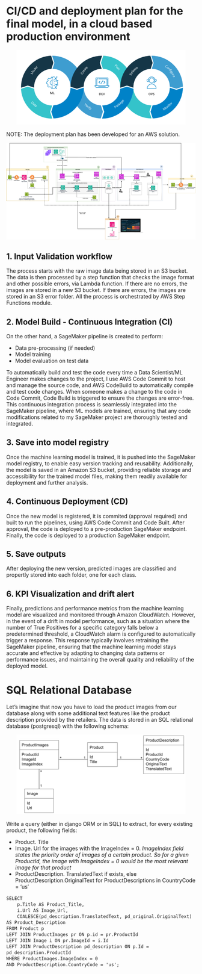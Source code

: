 # CI/CD and deployment plan for the final model, in a cloud based production environment

<p align="center">
         <img width="450" src="media/mlops-schema.png">
</p>

NOTE: The deployment plan has been developed for an AWS solution.

<p align="center">
         <img src="media/AWS_drawio_mlops.png">
</p>

## 1. Input Validation workflow

The process starts with the raw image data being stored in an S3 bucket. The data is then processed by a step function that checks the image format and other possible errors, via Lambda function. If there are no errors, the images are stored in a new S3 bucket. If there are errors, the images are stored in an S3 error folder. All the process is orchestrated by AWS Step Functions module.

## 2. Model Build - Continuous Integration (CI)

On the other hand, a SageMaker pipeline is created to perform:
* Data pre-processing (if needed)
* Model training
* Model evaluation on test data

To automatically build and test the code every time a Data Scientist/ML Engineer makes changes to the project, I use AWS Code Commit to host and manage the source code, and AWS CodeBuild to automatically compile and test code changes. When someone makes a change to the code in Code Commit, Code Build is triggered to ensure the changes are error-free. This continuous integration process is seamlessly integrated into the SageMaker pipeline, where ML models are trained, ensuring that any code modifications related to my SageMaker project are thoroughly tested and integrated.

## 3. Save into model registry

Once the machine learning model is trained, it is pushed into the SageMaker model registry, to enable easy version tracking and reusability. Additionally, the model is saved in an Amazon S3 bucket, providing reliable storage and accessibility for the trained model files, making them readily available for deployment and further analysis.

## 4. Continuous Deployment (CD)

Once the new model is registered, it is commited (approval required) and built to run the pipelines, using AWS Code Commit and Code Built. After approval, the code is deployed to a pre-production SageMaker endpoint. Finally, the code is deployed to a production SageMaker endpoint.

## 5. Save outputs

After deploying the new version, predicted images are classified and propertly stored into each folder, one for each class.

## 6. KPI Visualization and drift alert

Finally, predictions and performance metrics from the machine learning model are visualized and monitored through Amazon CloudWatch. However, in the event of a drift in model performance, such as a situation where the number of True Positives for a specific category falls below a predetermined threshold, a CloudWatch alarm is configured to automatically trigger a response. This response typically involves retraining the SageMaker pipeline, ensuring that the machine learning model stays accurate and effective by adapting to changing data patterns or performance issues, and maintaining the overall quality and reliability of the deployed model.

# SQL Relational Database

Let’s imagine that now you have to load the product images from our database along with some additional text features like the product description provided by the retailers. The data is stored in an SQL relational database (postgresql) with the following schema:

<p align="center">
         <img width="450" src="./media/sql_database_schema.png">
</p>

Write a query (either in django ORM or in SQL) to extract, for every existing product, the following fields:
* Product. Title
* Image. Url for the images with the ImageIndex = 0. _ImageIndex field states the priority order of images of a certain product. So for a given ProductId, the image with ImageIndex = 0 would be the most relevant image for that product_
* ProductDescription. TranslatedText if exists, else ProductDescription.OriginalText for ProductDescriptions in CountryCode = ‘us’


```
SELECT
    p.Title AS Product_Title,
    i.Url AS Image_Url,
    COALESCE(pd_description.TranslatedText, pd_original.OriginalText) AS Product_Description
FROM Product p
LEFT JOIN ProductImages pr ON p.id = pr.ProductId
LEFT JOIN Image i ON pr.ImageId = i.Id
LEFT JOIN ProductDescription pd_description ON p.Id = pd_description.ProductId
WHERE ProductImages.ImageIndex = 0
AND ProductDescription.CountryCode = 'us';
```


